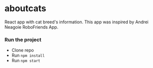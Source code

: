# aboutcats

React app with cat breed's information.
This app was inspired by Andrei Neagoie RoboFriends App.

### Run the project

- Clone repo
- Run `npm install`
- Run `npm start`
